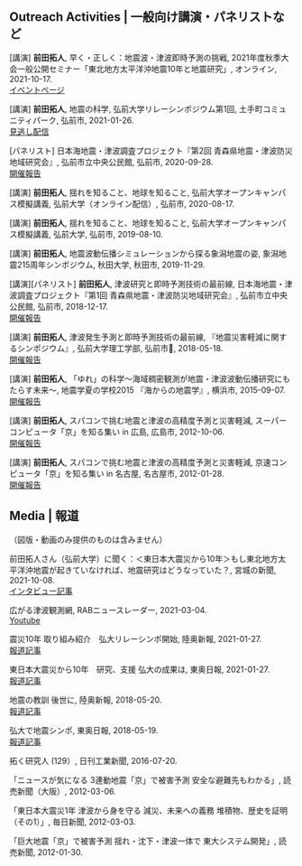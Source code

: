 ## Outreach Activities | 一般向け講演・パネリストなど

[講演] **前田拓人**, 早く・正しく：地震波・津波即時予測の挑戦, 2021年度秋季大会一般公開セミナー「東北地方太平洋沖地震10年と地震研究」, オンライン, 2021-10-17. 
<br>[イベントページ](https://www.zisin.jp/event/openseminar2021.html)

[講演] **前田拓人**, 地震の科学, 弘前大学リレーシンポジウム第1回, 土手町コミュニティパーク, 弘前市, 2021-01-26. 
<br>[見逃し配信](http://applestream.jp/7228/)

[パネリスト] 日本海地震・津波調査プロジェクト『第2回 青森県地震・津波防災地域研究会』, 弘前市立中央公民館, 弘前市, 2020-09-28. 
<br>[開催報告](http://www.eri.u-tokyo.ac.jp/project/Japan_Sea/chiiki_aomori.html)


[講演] **前田拓人**, 揺れを知ること、地球を知ること, 弘前大学オープンキャンパス模擬講義, 弘前大学（オンライン配信）, 弘前市, 2020-08-17. 

[講演] **前田拓人**, 揺れを知ること、地球を知ること, 弘前大学オープンキャンパス模擬講義, 弘前大学, 弘前市, 2019-08-10. 

[講演] **前田拓人**, 地震波動伝播シミュレーションから探る象潟地震の姿, 象潟地震215周年シンポジウム, 秋田大学, 秋田市, 2019-11-29. 

[講演][パネリスト] **前田拓人**, 津波研究と即時予測技術の最前線, 日本海地震・津波調査プロジェクト『第1回 青森県地震・津波防災地域研究会』, 弘前市立中央公民館, 弘前市, 2018-12-17. 
<br>[開催報告](http://www.eri.u-tokyo.ac.jp/project/Japan_Sea/chiiki_aomori.html)

[講演] **前田拓人**, 津波発生予測と即時予測技術の最前線, 『地震災害軽減に関するシンポジウム』, 弘前大学理工学部, 弘前市, 2018-05-18. 
<br>[開催報告](http://www.hirosaki-u.ac.jp/34883.html)

[講演] **前田拓人**, 「ゆれ」の科学～海域稠密観測が地震・津波波動伝播研究にもたらす未来～, 
地震学夏の学校2015 『海からの地震学』, 横浜市, 2015-09-07. 
<br>[開催報告](https://www.jamstec.go.jp/j/pr/event/sss2015/report.html)

[講演] **前田拓人**, スパコンで挑む地震と津波の高精度予測と災害軽減, スーパーコンピュータ「京」を知る集い in 広島, 広島市, 2012-10-06. 
<br>[開催報告](http://www.aics.riken.jp/shirutsudoi/meeting10.html)

[講演] **前田拓人**, スパコンで挑む地震と津波の高精度予測と災害軽減, 京速コンピュータ「京」を知る集い in 名古屋, 名古屋市, 2012-01-28. 
<br>[開催報告](http://www.nsc.riken.jp/shirutsudoi/meeting6.html)


## Media | 報道

（図版・動画のみ提供のものは含みません）

前田拓人さん（弘前大学）に聞く：＜東日本大震災から10年＞もし東北地方太平洋沖地震が起きていなければ、地震研究はどうなっていた？, 宮城の新聞, 2021-10-08. 
<br>[インタビュー記事](http://shinbun.fan-miyagi.jp/article/article_20211007.php)

広がる津波観測網, RABニュースレーダー, 2021-03-04. 
<br>[Youtube](https://www.youtube.com/watch?v=_pjDg9CkW40)

震災10年 取り組み紹介　弘大リレーシンポ開始, 陸奥新報, 2021-01-27. 
<br>[報道記事](https://www.st.hirosaki-u.ac.jp/news/awarded/houdou/210127-2.html)

東日本大震災から10年　研究、支援 弘大の成果は, 東奥日報, 2021-01-27. 
<br>[報道記事](https://www.st.hirosaki-u.ac.jp/news/awarded/houdou/210127-2.html)

地震の教訓 後世に, 陸奥新報, 2018-05-20. 
<br>[報道記事](https://www.st.hirosaki-u.ac.jp/news/awarded/houdou/180519.html)

弘大で地震シンポ, 東奥日報, 2018-05-19. 
<br>[報道記事](https://www.st.hirosaki-u.ac.jp/news/awarded/houdou/180519.html)

拓く研究人 (129）, 日刊工業新聞, 2016-07-20. 

「ニュースが気になる 3連動地震「京」で被害予測 安全な避難先もわかる」, 読売新聞（大阪）, 2012-03-06. 

「東日本大震災1年 津波から身を守る 減災、未来への義務 堆積物、歴史を証明（その1）」, 毎日新聞, 2012-03-03. 

「巨大地震「京」で被害予測 揺れ・沈下・津波一体で 東大システム開発」, 読売新聞, 2012-01-30. 
